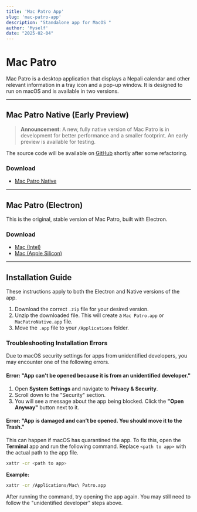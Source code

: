 ```yaml
---
title: 'Mac Patro App'
slug: 'mac-patro-app'
description: "Standalone app for MacOS "
author: 'Myself'
date: "2025-02-04"
---
```


# Mac Patro

Mac Patro is a desktop application that displays a Nepali calendar and other relevant information in a tray icon and a pop-up window. It is designed to run on macOS and is available in two versions.

---

## Mac Patro Native (Early Preview)

> **Announcement**: A new, fully native version of Mac Patro is in development for better performance and a smaller footprint. An early preview is available for testing.

The source code will be available on [GitHub](https://github.com/ntn0de/mac-patro-native/) shortly after some refactoring.

### Download
*   [Mac Patro Native](https://github.com/ntn0de/ntn0de.github.io/raw/refs/heads/main/blogs/files/MacPatro.zip)

---

## Mac Patro (Electron)

This is the original, stable version of Mac Patro, built with Electron.

### Download
*   [Mac (Intel)](https://github.com/ntn0de/ntn0de.github.io/raw/refs/heads/main/blogs/files/Mac%20Patro-darwin-x64.zip)
*   [Mac (Apple Silicon)](https://github.com/ntn0de/ntn0de.github.io/raw/refs/heads/main/blogs/files/Mac%20Patro-darwin-arm64.zip)

---

## Installation Guide

These instructions apply to both the Electron and Native versions of the app.

1.  Download the correct `.zip` file for your desired version.
2.  Unzip the downloaded file. This will create a `Mac Patro.app` or `MacPatroNative.app` file.
3.  Move the `.app` file to your `/Applications` folder.

### Troubleshooting Installation Errors

Due to macOS security settings for apps from unidentified developers, you may encounter one of the following errors.

#### Error: "App can't be opened because it is from an unidentified developer."

1.  Open **System Settings** and navigate to **Privacy & Security**.
2.  Scroll down to the "Security" section.
3.  You will see a message about the app being blocked. Click the **"Open Anyway"** button next to it.

#### Error: "App is damaged and can’t be opened. You should move it to the Trash."

This can happen if macOS has quarantined the app. To fix this, open the **Terminal** app and run the following command. Replace `<path to app>` with the actual path to the app file.

```bash
xattr -cr <path to app>
```
**Example:**
```bash
xattr -cr /Applications/Mac\ Patro.app
```

After running the command, try opening the app again. You may still need to follow the "unidentified developer" steps above.
